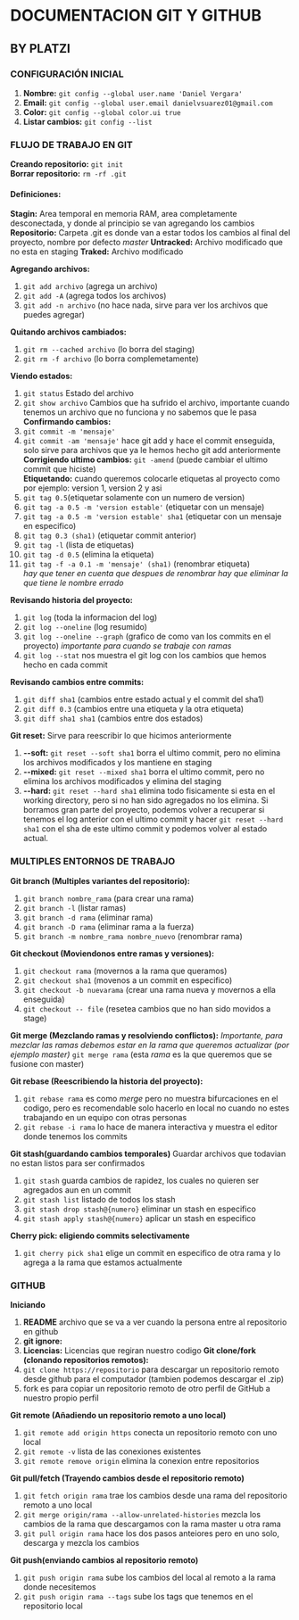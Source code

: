 # DOCUMENTACION GIT Y GITHUB
## BY PLATZI

### CONFIGURACIÓN INICIAL
1. **Nombre:** `git config --global user.name 'Daniel Vergara'`
2. **Email:** `git config --global user.email danielvsuarez01@gmail.com `
3. **Color:** `git config --global color.ui true`
4. **Listar cambios:** `git config --list`

### FLUJO DE TRABAJO EN GIT
**Creando repositorio:** `git init`  
**Borrar repositorio:** `rm -rf .git`
#### Definiciones:
**Stagin:** Area temporal en memoria RAM, area completamente desconectada, y donde al principio se van agregando los cambios
**Repositorio:** Carpeta .git es donde van a estar todos los cambios al final del proyecto, nombre por defecto *master*
**Untracked:** Archivo modificado que no esta en staging
**Traked:** Archivo modificado

**Agregando archivos:**
1. `git add archivo` (agrega un archivo) 
2. `git add -A` (agrega todos los archivos) 
3. `git add -n archivo` (no hace nada, sirve para ver los archivos que puedes agregar)

**Quitando archivos cambiados:** 
1. `git rm --cached archivo` (lo borra del staging) 
2. `git rm -f archivo` (lo borra complemetamente)

**Viendo estados:** 
1. `git status` Estado del archivo
2. `git show archivo` Cambios que ha sufrido el archivo, importante cuando tenemos un archivo que no funciona y no sabemos que le pasa  
**Confirmando cambios:** 
1. `git commit -m 'mensaje'` 
2. `git commit -am 'mensaje'` hace git add y hace el commit enseguida, solo sirve para archivos que ya le hemos hecho git add anteriormente 
**Corrigiendo ultimo cambios:** `git -amend` (puede cambiar el ultimo commit que hiciste)  
**Etiquetando:** cuando queremos colocarle etiquetas al proyecto como por ejemplo: version 1, version 2 y asi 
1. `git tag 0.5`(etiquetar solamente con un numero de version) 
2. `git tag -a 0.5 -m 'version estable'` (etiquetar con un mensaje)
3. `git tag -a 0.5 -m 'version estable' sha1` (etiquetar con un mensaje en especifico)
4. `git tag 0.3 (sha1)` (etiquetar commit anterior) 
5. `git tag -l` (lista de etiquetas) 
6. `git tag -d 0.5` (elimina la etiqueta) 
7. `git tag -f -a 0.1 -m 'mensaje' (sha1)` (renombrar etiqueta)   
_hay que tener en cuenta que despues de renombrar hay que eliminar la que tiene le nombre errado_

**Revisando historia del proyecto:** 
1. `git log` (toda la informacion del log)
2. `git log --oneline` (log resumido)
3. `git log --oneline --graph` (grafico de como van los commits en el proyecto) _importante para cuando se trabaje con ramas_
4. `git log --stat` nos muestra el git log con los cambios que hemos hecho en cada commit

**Revisando cambios entre commits:**
1. `git diff sha1` (cambios entre estado actual y el commit del sha1)
2. `git diff 0.3` (cambios entre una etiqueta y la otra etiqueta)
3. `git diff sha1 sha1` (cambios entre dos estados)

**Git reset:** Sirve para reescribir lo que hicimos anteriormente
1. **--soft:** `git reset --soft sha1` borra el ultimo commit, pero no elimina los archivos modificados y los mantiene en staging
2. **--mixed:** `git reset --mixed sha1` borra el ultimo commit, pero no elimina los archivos modificados y elimina del staging
3. **--hard:** `git reset --hard sha1` elimina todo fisicamente si esta en el working directory, pero si no han sido agregados no los elimina. Si borramos gran parte del proyecto, podemos volver a recuperar si tenemos el log anterior con el ultimo commit y hacer `git reset --hard sha1` con el sha de este ultimo commit y podemos volver al estado actual.

### MULTIPLES ENTORNOS DE TRABAJO
**Git branch (Multiples variantes del repositorio):**
1. `git branch nombre_rama` (para crear una rama)
2. `git branch -l` (listar ramas)
3. `git branch -d rama` (eliminar rama)
4. `git branch -D rama` (eliminar rama a la fuerza)
5. `git branch -m nombre_rama nombre_nuevo` (renombrar rama)

**Git checkout (Moviendonos entre ramas y versiones):**
1. `git checkout rama` (movernos a la rama que queramos)
2. `git checkout sha1` (movenos a un commit en especifico)
3. `git checkout -b nuevarama` (crear una rama nueva y movernos a ella enseguida)
4. `git checkout -- file` (resetea cambios que no han sido movidos a stage)


**Git merge (Mezclando ramas y resolviendo conflictos):** _Importante, para mezclar las ramas debemos estar en la rama que queremos actualizar (por ejemplo master)_  `git merge rama` (esta _rama_ es la que queremos que se fusione con master)  

**Git rebase (Reescribiendo la historia del proyecto):** 
1. `git rebase rama` es como _merge_ pero no muestra bifurcaciones en el codigo, pero es recomendable solo hacerlo en local no cuando no estes trabajando en un equipo con otras personas
2. `git rebase -i rama` lo hace de manera interactiva y muestra el editor donde tenemos los commits

**Git stash(guardando cambios temporales)** Guardar archivos que todavian no estan listos para ser confirmados
1. `git stash` guarda cambios de rapidez, los cuales no quieren ser agregados aun en un commit
2. `git stash list` listado de todos los stash
3. `git stash drop stash@{numero}` eliminar un stash en especifico
4. `git stash apply stash@{numero}` aplicar un stash en especifico

**Cherry pick: eligiendo commits selectivamente**
1. `git cherry pick sha1` elige un commit en especifico de otra rama y lo agrega a la rama que estamos actualmente

### GITHUB
**Iniciando**
1. **README** archivo que se va a ver cuando la persona entre al repositorio en github
2. **git ignore:**
3. **Licencias:** Licencias que regiran nuestro codigo
**Git clone/fork (clonando repositorios remotos):**
1. `git clone https://repositorio` para descargar un repositorio remoto desde github para el computador (tambien podemos descargar el .zip)
2. fork es para copiar un repositorio remoto de otro perfil de GitHub a nuestro propio perfil

**Git remote (Añadiendo un repositorio remoto a uno local)**
1. `git remote add origin https` conecta un repositorio remoto con uno local
2. `git remote -v` lista de las conexiones existentes
3. `git remote remove origin` elimina la conexion entre repositorios

**Git pull/fetch (Trayendo cambios desde el repositorio remoto)**
1. `git fetch origin rama` trae los cambios desde una rama del repositorio remoto a uno local
2. `git merge origin/rama --allow-unrelated-histories` mezcla los cambios de la rama que descargamos con la rama master u otra rama
3. `git pull origin rama` hace los dos pasos anteiores pero en uno solo, descarga y mezcla los cambios

**Git push(enviando cambios al repositorio remoto)**
1. `git push origin rama` sube los cambios del local al remoto a la rama donde necesitemos
2. `git push origin rama --tags` sube los tags que tenemos en el repositorio local


